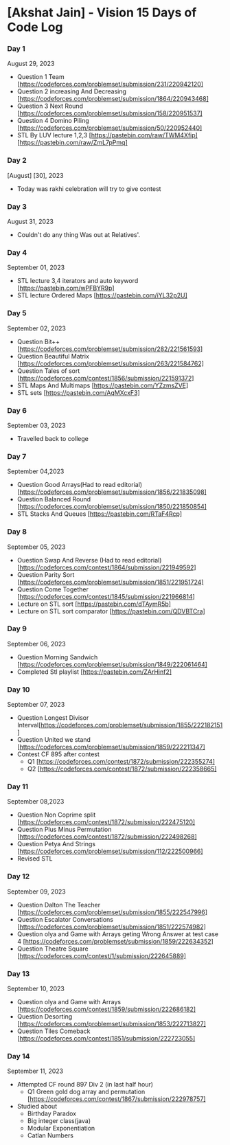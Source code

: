 # [Akshat Jain] - Vision 15 Days of Code Log

### Day 1

August 29, 2023

- Question 1 Team
  [https://codeforces.com/problemset/submission/231/220942120]
- Question 2 increasing And Decreasing
  [https://codeforces.com/problemset/submission/1864/220943468]
- Question 3 Next Round
  [https://codeforces.com/problemset/submission/158/220951537]
- Question 4 Domino Piling
  [https://codeforces.com/problemset/submission/50/220952440]
- STL By LUV lecture 1,2,3
  [https://pastebin.com/raw/TWM4Xfip]
  [https://pastebin.com/raw/ZmL7pPmq]

### Day 2 

[August] [30], 2023

- Today was rakhi celebration will try to give contest

 ### Day 3
 August 31, 2023
- Couldn't do any thing Was out at Relatives'.
 ### Day 4
 September 01, 2023
- STL lecture 3,4 iterators and auto keyword
[https://pastebin.com/wPFBYR9p]
- STL lecture Ordered Maps
[https://pastebin.com/iYL32p2U]

 ### Day 5
 September 02, 2023
- Question Bit++
[https://codeforces.com/problemset/submission/282/221561593]
- Question Beautiful Matrix
[https://codeforces.com/problemset/submission/263/221584762]
- Question Tales of sort
[https://codeforces.com/contest/1856/submission/221591372] 
- STL Maps And Multimaps
[https://pastebin.com/YZzmsZVE]
- STL sets
[https://pastebin.com/AqMXcxF3]

### Day 6
September 03, 2023
- Travelled back to college

### Day 7
September 04,2023
- Question Good Arrays(Had to read editorial) [https://codeforces.com/problemset/submission/1856/221835098]
- Question Balanced Round [https://codeforces.com/problemset/submission/1850/221850854]
- STL Stacks And Queues [https://pastebin.com/RTaF4Rcp]

### Day  8
September 05, 2023
- Ouestion Swap And Reverse (Had to read editorial) [https://codeforces.com/contest/1864/submission/221949592]
- Question Parity Sort [https://codeforces.com/problemset/submission/1851/221951724]
- Question Come Together [https://codeforces.com/contest/1845/submission/221966814]
- Lecture on STL sort [https://pastebin.com/dTAymR5b]
- Lecture on STL sort comparator [https://pastebin.com/QDVBTCra]

### Day 9
September 06, 2023
- Question Morning Sandwich [https://codeforces.com/problemset/submission/1849/222061464]
- Completed Stl playlist [https://pastebin.com/ZArHinf2]

### Day 10
September 07, 2023
- Question Longest Divisor Interval[https://codeforces.com/problemset/submission/1855/222182151]
- Question United we stand [https://codeforces.com/problemset/submission/1859/222211347]
- Contest CF 895 after contest
  - Q1 [https://codeforces.com/contest/1872/submission/222355274]
  - Q2 [https://codeforces.com/contest/1872/submission/222358665]

### Day 11
September 08,2023
- Question Non Coprime split [https://codeforces.com/contest/1872/submission/222475120]
- Question Plus Minus Permutation [https://codeforces.com/contest/1872/submission/222498268]
- Question Petya And Strings [https://codeforces.com/problemset/submission/112/222500966]
- Revised STL

### Day 12
September 09, 2023
- Question Dalton The Teacher [https://codeforces.com/problemset/submission/1855/222547996]
- Question Escalator Conversations [https://codeforces.com/problemset/submission/1851/222574982]
- Question olya and Game with Arrays geting Wrong Answer at test case 4 [https://codeforces.com/problemset/submission/1859/222634352]
- Question Theatre Square [https://codeforces.com/contest/1/submission/222645889]

### Day 13
September 10, 2023 
- Question olya and Game with Arrays [https://codeforces.com/contest/1859/submission/222686182]
- Question Desorting [https://codeforces.com/problemset/submission/1853/222713827]
- Question Tiles Comeback [https://codeforces.com/contest/1851/submission/222723055]

### Day 14
September 11, 2023
- Attempted CF round 897 Div 2 (in last half hour)
  - Q1 Green gold dog array and permutation [https://codeforces.com/contest/1867/submission/222978757]
- Studied about
  - Birthday Paradox
  - Big integer class(java)
  - Modular Exponentiation
  - Catlan Numbers